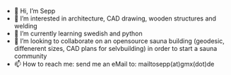 - 👋 Hi, I’m Sepp
- 👀 I’m interested in architecture, CAD drawing, wooden structures and welding
- 🌱 I’m currently learning swedish and python   
- 💞️ I’m looking to collaborate on an opensource sauna building (geodesic, diffenerent sizes, CAD plans for selvbuilding) in order to start a sauna community
- 📫 How to reach me: send me an eMail to: mailtosepp(at)gmx(dot)de

